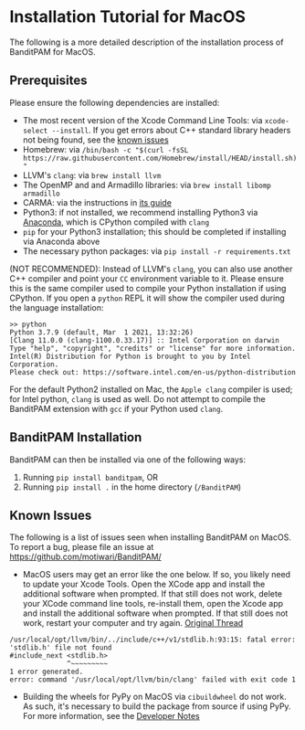 # Installation Tutorial for MacOS

The following is a more detailed description of the installation process of BanditPAM for MacOS.

## Prerequisites
Please ensure the following dependencies are installed:
 - The most recent version of the Xcode Command Line Tools: via `xcode-select --install`. If you get errors about C++ standard library headers not being found, see the [known issues](https://github.com/motiwari/BanditPAM/blob/main/docs/install_mac.md#known-issues)
 - Homebrew: via `/bin/bash -c "$(curl -fsSL https://raw.githubusercontent.com/Homebrew/install/HEAD/install.sh)"`
 - LLVM's `clang`: via `brew install llvm`
 - The OpenMP and and Armadillo libraries: via `brew install libomp armadillo`
 - CARMA: via the instructions in [its guide](https://github.com/RUrlus/carma#installation)
 - Python3: if not installed, we recommend installing Python3 via [Anaconda](https://www.anaconda.com/products/individual), which is CPython compiled with `clang`
 - `pip` for your Python3 installation; this should be completed if installing via Anaconda above
 - The necessary python packages: via `pip install -r requirements.txt`

(NOT RECOMMENDED): Instead of LLVM's `clang`, you can also use another C++ compiler and point your `CC` environment variable to it. Please ensure this is the same compiler used to compile your Python installation if using CPython. If you open a `python` REPL it will show the compiler used during the language installation:

 ```
 >> python
Python 3.7.9 (default, Mar  1 2021, 13:32:26)
[Clang 11.0.0 (clang-1100.0.33.17)] :: Intel Corporation on darwin
Type "help", "copyright", "credits" or "license" for more information.
Intel(R) Distribution for Python is brought to you by Intel Corporation.
Please check out: https://software.intel.com/en-us/python-distribution
```

For the default Python2 installed on Mac, the `Apple clang` compiler is used; for Intel python, `clang` is used as well. Do not attempt to compile the BanditPAM extension with `gcc` if your Python used `clang`.

## BanditPAM Installation

BanditPAM can then be installed via one of the following ways:
1) Running `pip install banditpam`, OR
2) Running `pip install .` in the home directory (`/BanditPAM`)

## Known Issues 
The following is a list of issues seen when installing BanditPAM on MacOS. To report a bug, please file an issue at https://github.com/motiwari/BanditPAM/

- MacOS users may get an error like the one below. If so, you likely need to update your Xcode Tools. Open the XCode app and install the additional software when prompted. If that still does not work, delete your XCode command line tools, re-install them, open the Xcode app and install the additional software when prompted. If that still does not work, restart your computer and try again. [Original Thread](https://github.com/motiwari/BanditPAM/issues/167#issuecomment-1002747153)

```
/usr/local/opt/llvm/bin/../include/c++/v1/stdlib.h:93:15: fatal error: 'stdlib.h' file not found
#include_next <stdlib.h>
              ^~~~~~~~~~
1 error generated.
error: command '/usr/local/opt/llvm/bin/clang' failed with exit code 1
```
- Building the wheels for PyPy on MacOS via `cibuildwheel` do not work. As such, it's necessary to build the package from source if using PyPy. For more information, see the [Developer Notes](https://github.com/motiwari/BanditPAM/wiki/Developer-Notes)
